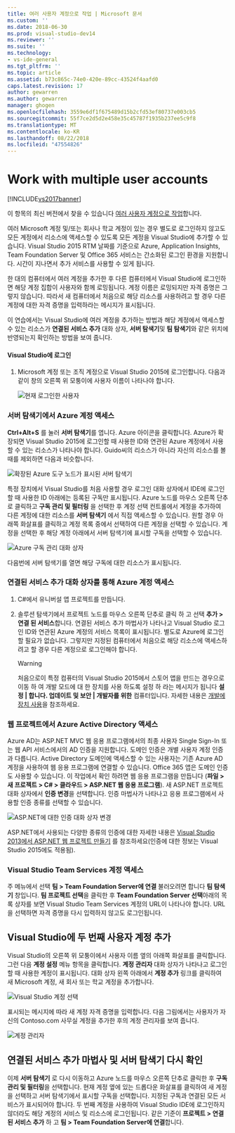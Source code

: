 ```yaml
---
title: 여러 사용자 계정으로 작업 | Microsoft 문서
ms.custom: ''
ms.date: 2018-06-30
ms.prod: visual-studio-dev14
ms.reviewer: ''
ms.suite: ''
ms.technology:
- vs-ide-general
ms.tgt_pltfrm: ''
ms.topic: article
ms.assetid: b73c865c-74e0-420e-89cc-43524f4aafd0
caps.latest.revision: 17
author: gewarren
ms.author: gewarren
manager: ghogen
ms.openlocfilehash: 3559e6df1f675489d15b2cfd53ef80737e003cb5
ms.sourcegitcommit: 55f7ce2d5d2e458e35c45787f1935b237ee5c9f8
ms.translationtype: MT
ms.contentlocale: ko-KR
ms.lasthandoff: 08/22/2018
ms.locfileid: "47554826"
---
```

# <a name="work-with-multiple-user-accounts"></a>Work with multiple user accounts
[!INCLUDE[vs2017banner](../includes/vs2017banner.md)]

이 항목의 최신 버전에서 찾을 수 있습니다 [여러 사용자 계정으로 작업](https://docs.microsoft.com/visualstudio/ide/work-with-multiple-user-accounts)합니다.  
  
여러 Microsoft 계정 및/또는 회사나 학교 계정이 있는 경우 별도로 로그인하지 않고도 모든 계정에서 리소스에 액세스할 수 있도록 모든 계정을 Visual Studio에 추가할 수 있습니다. Visual Studio 2015 RTM 날짜를 기준으로 Azure, Application Insights, Team Foundation Server 및 Office 365 서비스는 간소화된 로그인 환경을 지원합니다. 시간이 지나면서 추가 서비스를 사용할 수 있게 됩니다.  
  
 한 대의 컴퓨터에서 여러 계정을 추가한 후 다른 컴퓨터에서 Visual Studio에 로그인하면 해당 계정 집합이 사용자와 함께 로밍됩니다. 계정 이름은 로밍되지만 자격 증명은 그렇지 않습니다. 따라서 새 컴퓨터에서 처음으로 해당 리소스를 사용하려고 할 경우 다른 계정에 대한 자격 증명을 입력하라는 메시지가 표시됩니다.  
  
 이 연습에서는 Visual Studio에 여러 계정을 추가하는 방법과 해당 계정에서 액세스할 수 있는 리소스가 **연결된 서비스 추가** 대화 상자, **서버 탐색기**및 **팀 탐색기**와 같은 위치에 반영되는지 확인하는 방법을 보여 줍니다.  
  
#### <a name="sign-in-to-visual-studio"></a>Visual Studio에 로그인  
  
1.  Microsoft 계정 또는 조직 계정으로 Visual Studio 2015에 로그인합니다. 다음과 같이 창의 오른쪽 위 모퉁이에 사용자 이름이 나타나야 합니다.  
  
     ![현재 로그인한 사용자](../ide/media/vs2015-username.png "VS2015_UserName")  
  
### <a name="access-your-azure-account-in-server-explorer"></a>서버 탐색기에서 Azure 계정 액세스  
 **Ctrl+Alt+S** 를 눌러 **서버 탐색기**를 엽니다. Azure 아이콘을 클릭합니다. Azure가 확장되면 Visual Studio 2015에 로그인할 때 사용한 ID와 연관된 Azure 계정에서 사용할 수 있는 리소스가 나타나야 합니다. Guido씨의 리소스가 아니라 자신의 리소스를 볼 때를 제외하면 다음과 비슷합니다.  
  
 ![확장된 Azure 도구 노드가 표시된 서버 탐색기](../ide/media/vs2015-serverexplorer.png "VS2015_ServerExplorer")  
  
 특정 장치에서 Visual Studio를 처음 사용할 경우 로그인 대화 상자에서 IDE에 로그인할 때 사용한 ID 아래에는 등록된 구독만 표시됩니다. Azure 노드를 마우스 오른쪽 단추로 클릭하고 **구독 관리 및 필터링** 을 선택한 후 계정 선택 컨트롤에서 계정을 추가하여 다른 계정에 대한 리소스를 **서버 탐색기** 에서 직접 액세스할 수 있습니다. 원할 경우 아래쪽 화살표를 클릭하고 계정 목록 중에서 선택하여 다른 계정을 선택할 수 있습니다. 계정을 선택한 후 해당 계정 아래에서 서버 탐색기에 표시할 구독을 선택할 수 있습니다.  
  
 ![Azure 구독 관리 대화 상자](../ide/media/vs2015-manage-subs.png "vs2015_manage_subs")  
  
 다음번에 서버 탐색기를 열면 해당 구독에 대한 리소스가 표시됩니다.  
  
### <a name="access-your-azure-account-via-add-connected-service-dialog"></a>연결된 서비스 추가 대화 상자를 통해 Azure 계정 액세스  
  
1.  C#에서 유니버설 앱 프로젝트를 만듭니다.  
  
2.  솔루션 탐색기에서 프로젝트 노드를 마우스 오른쪽 단추로 클릭 하 고 선택 **추가 > 연결 된 서비스**합니다. 연결된 서비스 추가 마법사가 나타나고 Visual Studio 로그인 ID와 연관된 Azure 계정의 서비스 목록이 표시됩니다. 별도로 Azure에 로그인할 필요가 없습니다. 그렇지만 지정된 컴퓨터에서 처음으로 해당 리소스에 액세스하려고 할 경우 다른 계정으로 로그인해야 합니다.  
  
    > [!WARNING]
    >  처음으로이 특정 컴퓨터의 Visual Studio 2015에서 스토어 앱을 만드는 경우으로 이동 하 여 개발 모드에 대 한 장치를 사용 하도록 설정 하 라는 메시지가 됩니다 **설정 &#124; 합니다. 업데이트 및 보안 &#124; 개발자를 위한** 컴퓨터입니다. 자세한 내용은 [개발에 장치 사용](https://msdn.microsoft.com/library/windows/apps/dn706236.aspx)을 참조하세요.  
  
###  <a name="access_azure"></a> 웹 프로젝트에서 Azure Active Directory 액세스  
 Azure AD는 ASP.NET MVC 웹 응용 프로그램에서의 최종 사용자 Single Sign-In 또는 웹 API 서비스에서의 AD 인증을 지원합니다. 도메인 인증은 개별 사용자 계정 인증과 다릅니다. Active Directory 도메인에 액세스할 수 있는 사용자는 기존 Azure AD 계정을 사용하여 웹 응용 프로그램에 연결할 수 있습니다. Office 365 앱은 도메인 인증도 사용할 수 있습니다. 이 작업에서 확인 하려면 웹 응용 프로그램을 만듭니다 (**파일 > 새 프로젝트 > C# > 클라우드 > ASP.NET 웹 응용 프로그램**). 새 ASP.NET 프로젝트 대화 상자에서 **인증 변경**을 선택합니다. 인증 마법사가 나타나고 응용 프로그램에서 사용할 인증 종류를 선택할 수 있습니다.  
  
 ![ASP.NET에 대한 인증 대화 상자 변경](../ide/media/vs2015-change-authentication.png "VS2015_change_authentication")  
  
 ASP.NET에서 사용되는 다양한 종류의 인증에 대한 자세한 내용은 [Visual Studio 2013에서 ASP.NET 웹 프로젝트 만들기](http://www.asp.net/visual-studio/overview/2013/creating-web-projects-in-visual-studio#orgauth) 를 참조하세요(인증에 대한 정보는 Visual Studio 2015에도 적용됨).  
  
### <a name="access-your-visual-studio-team-services-account"></a>Visual Studio Team Services 계정 액세스  
 주 메뉴에서 선택 **팀 > Team Foundation Server에 연결** 불러오려면 합니다 **팀 탐색기** 창입니다. **팀 프로젝트 선택**을 클릭한 후 **Team Foundation Server 선택**아래의 목록 상자를 보면 Visual Studio Team Services 계정의 URL이 나타나야 합니다. URL을 선택하면 자격 증명을 다시 입력하지 않고도 로그인됩니다.  
  
## <a name="add-a-second-user-account-to-visual-studio"></a>Visual Studio에 두 번째 사용자 계정 추가  
 Visual Studio의 오른쪽 위 모퉁이에서 사용자 이름 옆의 아래쪽 화살표를 클릭합니다. 그런 다음 **계정 설정** 메뉴 항목을 클릭합니다. **계정 관리자** 대화 상자가 나타나고 로그인할 때 사용한 계정이 표시됩니다. 대화 상자 왼쪽 아래에서 **계정 추가** 링크를 클릭하여 새 Microsoft 계정, 새 회사 또는 학교 계정을 추가합니다.  
  
 ![Visual Studio 계정 선택](../ide/media/vs2015-acct-picker.png "VS2015_acct_picker")  
  
 표시되는 메시지에 따라 새 계정 자격 증명을 입력합니다. 다음 그림에서는 사용자가 자신의 Contoso.com 사무실 계정을 추가한 후의 계정 관리자를 보여 줍니다.  
  
 ![계정 관리자](../ide/media/vs2015-accountmanager.gif "VS2015_AccountManager")  
  
## <a name="revisit-the-add-connected-services-wizard-and-server-explorer"></a>연결된 서비스 추가 마법사 및 서버 탐색기 다시 확인  
 이제 **서버 탐색기** 로 다시 이동하고 Azure 노드를 마우스 오른쪽 단추로 클릭한 후 **구독 관리 및 필터링**을 선택합니다. 현재 계정 옆에 있는 드롭다운 화살표를 클릭하여 새 계정을 선택하고 서버 탐색기에서 표시할 구독을 선택합니다. 지정된 구독과 연결된 모든 서비스가 표시되어야 합니다. 두 번째 계정을 사용하여 Visual Studio IDE에 로그인하지 않더라도 해당 계정의 서비스 및 리소스에 로그인됩니다. 같은 기준이 **프로젝트 > 연결 된 서비스 추가** 하 고 **팀 > Team Foundation Server에 연결**합니다.



